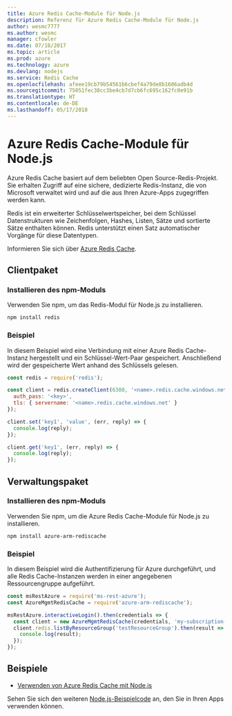 ```yaml
---
title: Azure Redis Cache-Module für Node.js
description: Referenz für Azure Redis Cache-Module für Node.js
author: wesmc7777
ms.author: wesmc
manager: cfowler
ms.date: 07/18/2017
ms.topic: article
ms.prod: azure
ms.technology: azure
ms.devlang: nodejs
ms.service: Redis Cache
ms.openlocfilehash: afeee19cb79b54561b6cbef4a79de8b1606adb4d
ms.sourcegitcommit: 75051fec38cc3be4cb7d7cb6fc695c162fc0e91b
ms.translationtype: HT
ms.contentlocale: de-DE
ms.lasthandoff: 05/17/2018
---
```

# <a name="azure-redis-cache-modules-for-nodejs"></a>Azure Redis Cache-Module für Node.js

Azure Redis Cache basiert auf dem beliebten Open Source-Redis-Projekt. Sie erhalten Zugriff auf eine sichere, dedizierte Redis-Instanz, die von Microsoft verwaltet wird und auf die aus Ihren Azure-Apps zugegriffen werden kann.

Redis ist ein erweiterter Schlüsselwertspeicher, bei dem Schlüssel Datenstrukturen wie Zeichenfolgen, Hashes, Listen, Sätze und sortierte Sätze enthalten können. Redis unterstützt einen Satz automatischer Vorgänge für diese Datentypen.

Informieren Sie sich über [Azure Redis Cache](https://docs.microsoft.com/azure/redis-cache/).

## <a name="client-package"></a>Clientpaket

### <a name="install-the-npm-module"></a>Installieren des npm-Moduls

Verwenden Sie npm, um das Redis-Modul für Node.js zu installieren.

```bash
npm install redis
```

### <a name="example"></a>Beispiel

In diesem Beispiel wird eine Verbindung mit einer Azure Redis Cache-Instanz hergestellt und ein Schlüssel-Wert-Paar gespeichert. Anschließend wird der gespeicherte Wert anhand des Schlüssels gelesen.

```javascript
const redis = require('redis');

const client = redis.createClient(6380, '<name>.redis.cache.windows.net', {
  auth_pass: '<key>',
  tls: { servername: '<name>.redis.cache.windows.net' }
});

client.set('key1', 'value', (err, reply) => {
  console.log(reply);
});

client.get('key1', (err, reply) => {
  console.log(reply);
});
```

## <a name="management-package"></a>Verwaltungspaket

### <a name="install-the-npm-module"></a>Installieren des npm-Moduls

Verwenden Sie npm, um die Azure Redis Cache-Module für Node.js zu installieren.

```bash
npm install azure-arm-rediscache
```

### <a name="example"></a>Beispiel

In diesem Beispiel wird die Authentifizierung für Azure durchgeführt, und alle Redis Cache-Instanzen werden in einer angegebenen Ressourcengruppe aufgeführt.

```javascript
const msRestAzure = require('ms-rest-azure');
const AzureMgmtRedisCache = require('azure-arm-rediscache');

msRestAzure.interactiveLogin().then(credentials => {
  const client = new AzureMgmtRedisCache(credentials, 'my-subscription-id');
  client.redis.listByResourceGroup('testResourceGroup').then(result => {
    console.log(result);
  });
});
```


## <a name="samples"></a>Beispiele

* [Verwenden von Azure Redis Cache mit Node.js](https://docs.microsoft.com/azure/redis-cache/cache-nodejs-get-started)

Sehen Sie sich den weiteren [Node.js-Beispielcode](https://azure.microsoft.com/resources/samples/?platform=nodejs) an, den Sie in Ihren Apps verwenden können.
